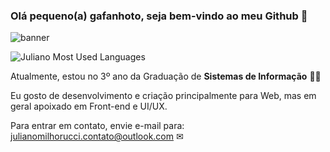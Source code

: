 ### Olá pequeno(a) gafanhoto, seja bem-vindo ao meu Github 👋

![banner](https://3.bp.blogspot.com/-IGtM_FTUrLI/XDdjP4QP97I/AAAAAAAABHE/JlmGNCr339o4f-crNjDTUax7W3nfGVUhwCLcBGAs/s1600/a2225bdd2b94df54edb17f3c271a0e1df18079f5_hq.gif)

![Juliano Most Used Languages](https://github-readme-stats.vercel.app/api/top-langs/?username=jmilhorucci&hide=html&layout=compact&show_icons=true&theme=tokyonight)

Atualmente, estou no 3º ano da Graduação de **Sistemas de Informação** 👨‍💻

Eu gosto de desenvolvimento e criação principalmente para Web, mas em geral apoixado em Front-end e UI/UX.

Para entrar em contato, envie e-mail para: julianomilhorucci.contato@outlook.com ✉
